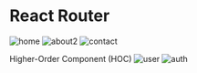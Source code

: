 <h1>React Router</h1>

![home](https://github.com/Sricraz/sample/assets/170405244/d20fcaaf-eb58-4a7f-b4eb-e230016acb92)
![about2](https://github.com/Sricraz/sample/assets/170405244/e2e5b6f5-ba9b-4fed-b9b3-de2593aaafe7)
![contact](https://github.com/Sricraz/sample/assets/170405244/87e609af-5ecd-46c9-8186-873304845e38)

Higher-Order Component (HOC)
![user](https://github.com/Sricraz/sample/assets/170405244/9ff68473-1019-48fd-beb6-c52d999fa6fc)
![auth](https://github.com/Sricraz/sample/assets/170405244/588c040d-dd03-4131-808b-f9f181e7b3b9)

